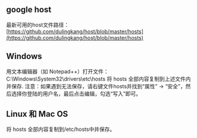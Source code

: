 ## google host
最新可用的host文件路径：
[https://github.com/dulingkang/host/blob/master/hosts](https://github.com/dulingkang/host/blob/master/hosts)
## Windows
用文本编辑器（如 Notepad++）打开文件：
C:\Windows\System32\drivers\etc\hosts
将 hosts 全部内容复制到上述文件内并保存.
注意：如果遇到无法保存，请右键文件hosts并找到“属性” -> “安全”，然后选择你登陆的用户名，最后点击编辑，勾选“写入”即可。

## Linux 和 Mac OS
将 hosts 全部内容复制到/etc/hosts中并保存。
